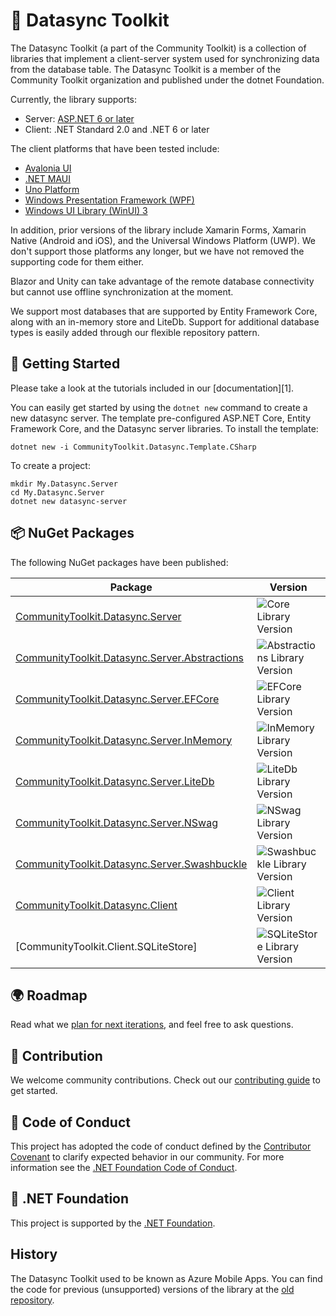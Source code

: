 # 🧰 Datasync Toolkit

The Datasync Toolkit (a part of the Community Toolkit) is a collection of libraries that implement a client-server system used for synchronizing data 
from the database table.  The Datasync Toolkit is a member of the Community Toolkit organization and published under the dotnet Foundation.

Currently, the library supports:

* Server: [ASP.NET 6 or later](https://learn.microsoft.com/aspnet/core/)
* Client: .NET Standard 2.0 and .NET 6 or later

The client platforms that have been tested include:

* [Avalonia UI](https://www.avaloniaui.net/)
* [.NET MAUI](https://dotnet.microsoft.com/apps/maui)
* [Uno Platform](https://platform.uno/)
* [Windows Presentation Framework (WPF)](https://learn.microsoft.com/dotnet/desktop/wpf/overview/?view=netdesktop-8.0)
* [Windows UI Library (WinUI) 3](https://learn.microsoft.com/windows/apps/winui/winui3/)

In addition, prior versions of the library include Xamarin Forms, Xamarin Native (Android and iOS), and the Universal Windows Platform (UWP).  We don't support those 
platforms any longer, but we have not removed the supporting code for them either.

Blazor and Unity can take advantage of the remote database connectivity but cannot use offline synchronization at the moment.

We support most databases that are supported by Entity Framework Core, along with an in-memory store and LiteDb.  Support for additional
database types is easily added through our flexible repository pattern.

## 🙌 Getting Started

Please take a look at the tutorials included in our [documentation][1].

You can easily get started by using the `dotnet new` command to create a new datasync server.  The template pre-configured ASP.NET Core, 
Entity Framework Core, and the Datasync server libraries.  To install the template:

```dotnetcli
dotnet new -i CommunityToolkit.Datasync.Template.CSharp
```

To create a project:

```dotnetcli
mkdir My.Datasync.Server
cd My.Datasync.Server
dotnet new datasync-server
```

## 📦 NuGet Packages

The following NuGet packages have been published:

| Package | Version | Downloads |
|---------|---------|-----------|
| [CommunityToolkit.Datasync.Server] | ![Core Library Version][v1] | ![Core Library Downloads][d1] |
| [CommunityToolkit.Datasync.Server.Abstractions] | ![Abstractions Library Version][v2] | ![Abstractions Library Downloads][d2] |
| [CommunityToolkit.Datasync.Server.EFCore] | ![EFCore Library Version][v3] | ![EFCore Library Downloads][d3] |
| [CommunityToolkit.Datasync.Server.InMemory] | ![InMemory Library Version][v4] | ![InMemory Library Downloads][d4] |
| [CommunityToolkit.Datasync.Server.LiteDb] | ![LiteDb Library Version][v5] | ![LiteDb Library Downloads][d5] |
| [CommunityToolkit.Datasync.Server.NSwag] | ![NSwag Library Version][v6] | ![LiteDb Library Downloads][d6] |
| [CommunityToolkit.Datasync.Server.Swashbuckle] | ![Swashbuckle Library Version][v7] | ![LiteDb Library Downloads][d7] |
| [CommunityToolkit.Datasync.Client] | ![Client Library Version][vc1] | ![Client Library Downloads][dc1] |
| [CommunityToolkit.Client.SQLiteStore] | ![SQLiteStore Library Version][vc2] | ![SQLiteStore Library Downloads][dc2] |

## 🌍 Roadmap

Read what we [plan for next iterations](https://github.com/CommunityToolkit/Datasync/milestones), and feel free to ask questions.

## 🚀 Contribution

We welcome community contributions.  Check out our [contributing guide](CONTRIBUTING.md) to get started.


## 📄 Code of Conduct

This project has adopted the code of conduct defined by the [Contributor Covenant](http://contributor-covenant.org/) to clarify expected behavior in our community.
For more information see the [.NET Foundation Code of Conduct](CODE_OF_CONDUCT.md).

## 🏢 .NET Foundation

This project is supported by the [.NET Foundation](http://dotnetfoundation.org).

## History

The Datasync Toolkit used to be known as Azure Mobile Apps.  You can find the code for previous (unsupported) versions of the library at the [old repository](https://github.com/Azure/azure-mobile-apps).

<!-- Links -->
[CommunityToolkit.Datasync.Server]: https://www.nuget.org/packages/CommunityToolkit.Datasync.Server
[CommunityToolkit.Datasync.Server.Abstractions]: https://www.nuget.org/packages/CommunityToolkit.Datasync.Server.Abstractions
[CommunityToolkit.Datasync.Server.EFCore]: https://www.nuget.org/packages/CommunityToolkit.Datasync.Server.EFCore
[CommunityToolkit.Datasync.Server.InMemory]: https://www.nuget.org/packages/CommunityToolkit.Datasync.Server.InMemory
[CommunityToolkit.Datasync.Server.LiteDb]: https://www.nuget.org/packages/CommunityToolkit.Datasync.Server.LiteDb
[CommunityToolkit.Datasync.Server.NSwag]: https://www.nuget.org/packages/CommunityToolkit.Datasync.Server.NSwag
[CommunityToolkit.Datasync.Server.Swashbuckle]: https://www.nuget.org/packages/CommunityToolkit.Datasync.Server.Swashbuckle
[CommunityToolkit.Datasync.Client]: https://www.nuget.org/packages/CommunityToolkit.Datasync.Client
[CommunityToolkit.Datasync.Client.SQLiteStore]: https://www.nuget.org/packages/CommunityToolkit.Datasync.Client.SQLiteStore

<!-- Images -->
[v1]: https://badgen.net/nuget/v/CommunityToolkit.Datasync.Server
[v2]: https://badgen.net/nuget/v/CommunityToolkit.Datasync.Server.Abstractions
[v3]: https://badgen.net/nuget/v/CommunityToolkit.Datasync.Server.EFCore
[v4]: https://badgen.net/nuget/v/CommunityToolkit.Datasync.Server.InMemory
[v5]: https://badgen.net/nuget/v/CommunityToolkit.Datasync.Server.LiteDb
[v6]: https://badgen.net/nuget/v/CommunityToolkit.Datasync.Server.NSwag
[v7]: https://badgen.net/nuget/v/CommunityToolkit.Datasync.Server.Swashbuckle
[vc1]: https://badgen.net/nuget/v/CommunityToolkit.Datasync.Client
[vc2]: https://badgen.net/nuget/v/CommunityToolkit.Datasync.Client.SQLiteStore

[d1]: https://badgen.net/nuget/dt/CommunityToolkit.Datasync.Server
[d2]: https://badgen.net/nuget/dt/CommunityToolkit.Datasync.Server.Abstractions
[d3]: https://badgen.net/nuget/dt/CommunityToolkit.Datasync.Server.EFCore
[d4]: https://badgen.net/nuget/dt/CommunityToolkit.Datasync.Server.InMemory
[d5]: https://badgen.net/nuget/dt/CommunityToolkit.Datasync.Server.LiteDb
[d6]: https://badgen.net/nuget/dt/CommunityToolkit.Datasync.Server.NSwag
[d7]: https://badgen.net/nuget/dt/CommunityToolkit.Datasync.Server.Swashbuckle
[dc1]: https://badgen.net/nuget/dt/CommunityToolkit.Datasync.Client
[dc2]: https://badgen.net/nuget/dt/CommunityToolkit.Datasync.Client.SQLiteStore
